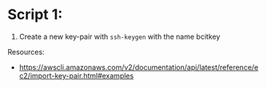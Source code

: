 # Script 1:
1. Create a new key-pair with `ssh-keygen` with the name bcitkey

Resources:
- https://awscli.amazonaws.com/v2/documentation/api/latest/reference/ec2/import-key-pair.html#examples